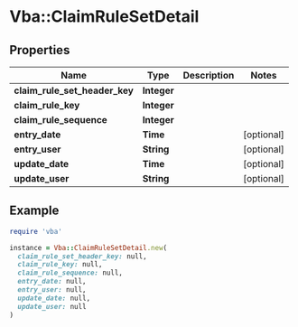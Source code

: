 # Vba::ClaimRuleSetDetail

## Properties

| Name | Type | Description | Notes |
| ---- | ---- | ----------- | ----- |
| **claim_rule_set_header_key** | **Integer** |  |  |
| **claim_rule_key** | **Integer** |  |  |
| **claim_rule_sequence** | **Integer** |  |  |
| **entry_date** | **Time** |  | [optional] |
| **entry_user** | **String** |  | [optional] |
| **update_date** | **Time** |  | [optional] |
| **update_user** | **String** |  | [optional] |

## Example

```ruby
require 'vba'

instance = Vba::ClaimRuleSetDetail.new(
  claim_rule_set_header_key: null,
  claim_rule_key: null,
  claim_rule_sequence: null,
  entry_date: null,
  entry_user: null,
  update_date: null,
  update_user: null
)
```

